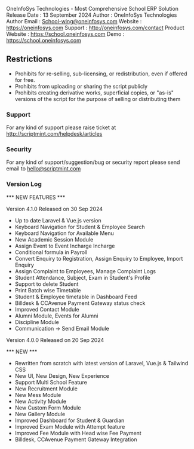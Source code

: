 OneInfoSys Technologies - Most Comprehensive School ERP Solution
Release Date    : 13 September 2024
Author          : OneInfoSys Technologies
Author Email    : School-wing@oneinfosys.com
Website         : https://oneinfosys.com
Support         : http://oneinfosys.com/contact
Product Website : https://school.oneinfosys.com
Demo            : https://school.oneinfosys.com

## Restrictions

* Prohibits for re-selling, sub-licensing, or redistribution, even if offered for free.
* Prohibits from uploading or sharing the script publicly
* Prohibits creating derivative works, superficial copies, or "as-is" versions of the script for the purpose of selling or distributing them

### Support

For any kind of support please raise ticket at http://scriptmint.com/helpdesk/articles

### Security

For any kind of support/suggestion/bug or security report please send email to hello@scriptmint.com

### Version Log

*** NEW FEATURES ***

Version 4.1.0 Released on 30 Sep 2024
* Up to date Laravel & Vue.js version
* Keyboard Navigation for Student & Employee Search
* Keyboard Navigation for Available Menu
* New Academic Session Module
* Assign Event to Event Incharge Incharge
* Conditional formula in Payroll
* Convert Enquiry to Registration, Assign Enquiry to Employee, Import Enquiry
* Assign Complaint to Employees, Manage Complaint Logs
* Student Attendance, Subject, Exam in Student's Profile
* Support to delete Student
* Print Batch wise Timetable
* Student & Employee timetable in Dashboard Feed
* Billdesk & CCAvenue Payment Gateway status check
* Improved Contact Module
* Alumni Module, Events for Alumni
* Discipline Module
* Communication -> Send Email Module

Version 4.0.0 Released on 20 Sep 2024

*** NEW ***
* Rewritten from scratch with latest version of Laravel, Vue.js & Tailwind CSS
* New UI, New Design, New Experience
* Support Multi School Feature
* New Recruitment Module
* New Mess Module
* New Activity Module
* New Custom Form Module
* New Gallery Module
* Improved Dashboard for Student & Guardian
* Improved Exam Module with Attempt feature
* Improved Fee Module with Head wise Fee Payment
* Billdesk, CCAvenue Payment Gateway Integration
